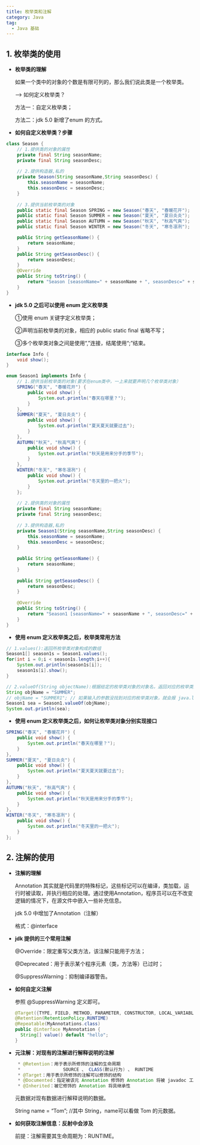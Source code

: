 ```yaml
---
title: 枚举类和注解
category: Java
tag:
  - Java 基础
---
```


## 1. 枚举类的使用

- **枚举类的理解**

  如果一个类中的对象的个数是有限可列的，那么我们说此类是一个枚举类。

  --> 如何定义枚举类？

  方法一：自定义枚举类；

  方法二：jdk 5.0 新增了enum 的方式。

- **如何自定义枚举类？步骤**

```java
class Season {
	// 1.提供类的对象的属性
	private final String seasonName;
	private final String seasonDesc;
	
	// 2.提供构造器,私的
	private Season(String seasonName,String seasonDesc) {
		this.seasonName = seasonName;
		this.seasonDesc = seasonDesc;
	}
	
	// 3.提供当前枚举类的对象
	public static final Season SPRING = new Season("春天", "春暖花开");
	public static final Season SUMMER = new Season("夏天", "夏日炎炎");
	public static final Season AUTUMN = new Season("秋天", "秋高气爽");
	public static final Season WINTER = new Season("冬天", "寒冬凛冽");

	public String getSeasonName() {
		return seasonName;
	}
	public String getSeasonDesc() {
		return seasonDesc;
	}
	@Override
	public String toString() {
		return "Season [seasonName=" + seasonName + ", seasonDesc=" + seasonDesc + "]";
	}		
}
```

- **jdk 5.0 之后可以使用 enum 定义枚举类**

  ①使用 enum 关键字定义枚举类；

  ②声明当前枚举类的对象，相应的 public static final 省略不写；

  ③多个枚举类对象之间是使用“,”连接，结尾使用“;”结束。

```java
interface Info {
	void show();
}

enum Season1 implements Info {
	// 1.提供当前枚举类的对象(要求在enum类中，一上来就要声明几个枚举类对象）
	SPRING("春天", "春暖花开") {
		public void show() {
			System.out.println("春天在哪里？");
		}
	},
	SUMMER("夏天", "夏日炎炎") {
		public void show() {
			System.out.println("夏天夏天就要过去");
		}
	},
	AUTUMN("秋天", "秋高气爽") {
		public void show() {
			System.out.println("秋天是用来分手的季节");
		}
	},
	WINTER("冬天", "寒冬凛冽") {
		public void show() {
			System.out.println("冬天里的一把火");
		}
	};
	
	// 2.提供类的对象的属性
	private final String seasonName;
	private final String seasonDesc;
	
	// 3.提供构造器,私的
	private Season1(String seasonName,String seasonDesc) {
		this.seasonName = seasonName;
		this.seasonDesc = seasonDesc;
	}
	
	public String getSeasonName() {
		return seasonName;
	}
    
	public String getSeasonDesc() {
		return seasonDesc;
	}
    
	@Override
	public String toString() {
		return "Season1 [seasonName=" + seasonName + ", seasonDesc=" + seasonDesc + "]";
	}
}
```

- **使用 enum 定义枚举类之后，枚举类常用方法**

```java
// 1.values():返回所枚举类对象构成的数组
Season1[] season1s = Season1.values();
for(int i = 0;i < season1s.length;i++){
	System.out.println(season1s[i]);
	season1s[i].show();
}

// 2.valueOf(String objectName):根据给定的枚举类对象的对象名，返回对应的枚举类对象
String objName = "SUMMER";
// objName = "SUMMER1"; // 如果输入的参数没找到对应的枚举类对象，就会报 java.lang.IllegalArgumentException
Season1 sea = Season1.valueOf(objName);
System.out.println(sea);
```

- **使用 enum 定义枚举类之后，如何让枚举类对象分别实现接口**

```java
SPRING("春天", "春暖花开") {
	public void show() {
		System.out.println("春天在哪里？");
	}
},
SUMMER("夏天", "夏日炎炎") {
	public void show() {
		System.out.println("夏天夏天就要过去");
	}
},
AUTUMN("秋天", "秋高气爽") {
	public void show() {
		System.out.println("秋天是用来分手的季节");
	}
},
WINTER("冬天", "寒冬凛冽") {
	public void show() {
		System.out.println("冬天里的一把火");
	}
};
```



## 2. 注解的使用

- **注解的理解**

  Annotation 其实就是代码里的特殊标记，这些标记可以在编译，类加载，运行时被读取，并执行相应的处理。通过使用Annotation，程序员可以在不改变逻辑的情况下，在源文件中嵌入一些补充信息。

  jdk 5.0 中增加了Annotation（注解）

  格式：@interface

- **jdk 提供的三个常用注解**

  @Override：限定重写父类方法，该注解只能用于方法；

  @Deprecated：用于表示某个程序元素（类，方法等）已过时；

  @SuppressWarning：抑制编译器警告。

- **如何自定义注解**

  参照 @SuppressWarning 定义即可。

  ```java
  @Target({TYPE, FIELD, METHOD, PARAMETER, CONSTRUCTOR, LOCAL_VARIABLE, TYPE_USE})
  @Retention(RetentionPolicy.RUNTIME)
  @Repeatable(MyAnnotations.class)
  public @interface MyAnnotation {
  	String[] value() default "hello";
  }
  ```

- **元注解：对现有的注解进行解释说明的注解**

  ```java
   * @Retention：用于表示所修饰的注解的生命周期
   * 				SOURCE 、 CLASS(默认行为) 、 RUNTIME
   * @Target：用于表示所修饰的注解可以修饰的结构
   * @Documented：指定被该元 Annotation 修饰的 Annotation 将被 javadoc 工具提取成文档
   * @Inherited：被它修饰的 Annotation 将具继承性
  ```

  元数据对现有数据进行解释说明的数据。

  String name = “Tom”; //其中 String，name可以看做 Tom 的元数据。

- **如何获取注解信息：反射中会涉及**

  前提：注解需要其生命周期为：RUNTIME。

